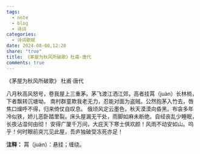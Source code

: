 ```yaml
---
tags:
  - note
  - blog
  - 诗词
categories:
  - 诗词歌赋
date: 2024-08-08,12:28
share: "true"
title: 《茅屋为秋风所破歌》杜甫·唐代
comments: true
---
```


《茅屋为秋风所破歌》
杜甫·唐代

八月秋高风怒号，卷我屋上三重茅。茅飞渡江洒江郊，高者挂罥（juàn）长林梢，下者飘转沉塘坳。
南村群童欺我老无力，忍能对面为盗贼。公然抱茅入竹去，唇焦口燥呼不得，归来倚仗自叹息。
俄顷风定云墨色，秋天漠漠向昏黑。布衾多年冷似铁，娇儿恶卧踏里裂。床头屋漏无干处，雨脚如麻未断绝。自经丧乱少睡眠，长夜沾湿何由彻！
安得广厦千万间，大庇天下寒士俱欢颜！风雨不动安如山。呜乎！何时眼前突兀见此屋，吾庐独破受冻死亦足！

**注释：**
罥（juàn）：悬挂；缠绕。
